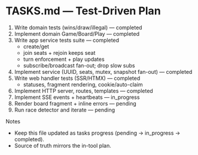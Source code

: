 # TASKS.md — Test-Driven Plan

1) Write domain tests (wins/draw/illegal) — completed
2) Implement domain Game/Board/Play — completed
3) Write app service tests suite — completed
   - create/get
   - join seats + rejoin keeps seat
   - turn enforcement + play updates
   - subscribe/broadcast fan-out; drop slow subs
4) Implement service (UUID, seats, mutex, snapshot fan-out) — completed
5) Write web handler tests (SSR/HTMX) — completed
   - statuses, fragment rendering, cookie/auto-claim
6) Implement HTTP server, routes, templates — completed
7) Implement SSE events + heartbeats — in_progress
8) Render board fragment + inline errors — pending
9) Run race detector and iterate — pending

Notes
- Keep this file updated as tasks progress (pending → in_progress → completed).
- Source of truth mirrors the in-tool plan.
